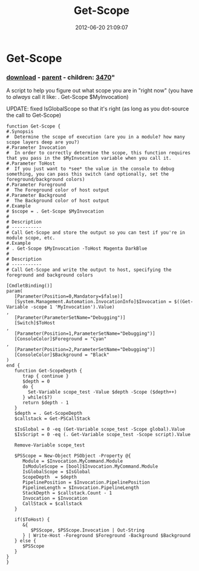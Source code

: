 ﻿---
pid:            3469
parent:         2595
children:       3470
poster:         Joel Bennett
title:          Get-Scope
date:           2012-06-20 21:09:07
format:         posh
---

# Get-Scope

### [download](3469.ps1) - [parent](2595.md) - children: [3470](3470.md)"

A script to help you figure out what scope you are in "right now" (you have to *always* call it like: . Get-Scope $MyInvocation)

UPDATE: fixed IsGlobalScope so that it's right (as long as you dot-source the call to Get-Scope)

```posh
function Get-Scope {
#.Synopsis 
#  Determine the scope of execution (are you in a module? how many scope layers deep are you?)
#.Parameter Invocation
#  In order to correctly determine the scope, this function requires that you pass in the $MyInvocation variable when you call it.
#.Parameter ToHost
#  If you just want to *see* the value in the console to debug something, you can pass this switch (and optionally, set the foreground/background colors)
#.Parameter Foreground
#  The Foreground color of host output
#.Parameter Background
#  The Background color of host output
#.Example
# $scope = . Get-Scope $MyInvocation
#
# Description
# -----------
# Call Get-Scope and store the output so you can test if you're in module scope, etc.
#.Example
# . Get-Scope $MyInvocation -ToHost Magenta DarkBlue
#
# Description
# -----------
# Call Get-Scope and write the output to host, specifying the foreground and background colors

[CmdletBinding()]
param(
   [Parameter(Position=0,Mandatory=$false)]
   [System.Management.Automation.InvocationInfo]$Invocation = $((Get-Variable -scope 1 'MyInvocation').Value)
,
   [Parameter(ParameterSetName="Debugging")]
   [Switch]$ToHost
,
   [Parameter(Position=1,ParameterSetName="Debugging")]
   [ConsoleColor]$Foreground = "Cyan"
,
   [Parameter(Position=2,ParameterSetName="Debugging")]
   [ConsoleColor]$Background = "Black"
)
end {
   function Get-ScopeDepth {
      trap { continue }
      $depth = 0
      do {
        Set-Variable scope_test -Value $depth -Scope ($depth++)
      } while($?)
      return $depth - 1
   }
   $depth = . Get-ScopeDepth
   $callstack = Get-PSCallStack
   
   $IsGlobal = 0 -eq (Get-Variable scope_test -Scope global).Value
   $IsScript = 0 -eq (. Get-Variable scope_test -Scope script).Value

   Remove-Variable scope_test

   $PSScope = New-Object PSObject -Property @{ 
      Module = $Invocation.MyCommand.Module
      IsModuleScope = [bool]$Invocation.MyCommand.Module
      IsGlobalScope = $IsGlobal
      ScopeDepth  = $depth
      PipelinePosition = $Invocation.PipelinePosition
      PipelineLength = $Invocation.PipelineLength
      StackDepth = $callstack.Count - 1
      Invocation = $Invocation
      CallStack = $callstack
   }
   
   if($ToHost) {
      &{
         $PSScope, $PSScope.Invocation | Out-String 
      } | Write-Host -Foreground $Foreground -Background $Background
   } else {
      $PSScope
   }
}
}

```
